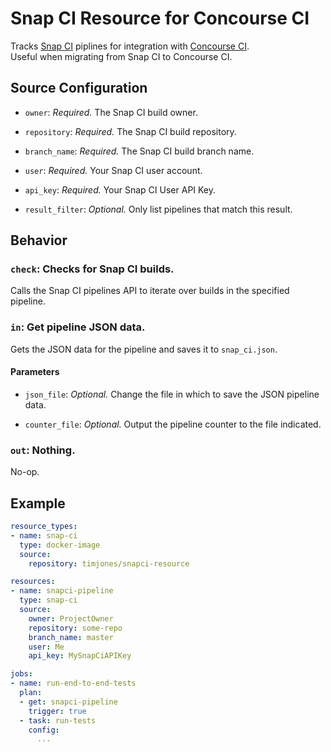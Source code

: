 # Snap CI Resource for Concourse CI

Tracks [Snap CI](https://snap-ci.com) piplines for integration with 
[Concourse CI](https://concourse.ci/).  
Useful when migrating from Snap CI to Concourse CI.

## Source Configuration

* `owner`: *Required.* The Snap CI build owner.

* `repository`: *Required.* The Snap CI build repository.

* `branch_name`: *Required.* The Snap CI build branch name.

* `user`: *Required.* Your Snap CI user account.

* `api_key`: *Required.* Your Snap CI User API Key.

* `result_filter`: *Optional.* Only list pipelines that match this result.

## Behavior

### `check`: Checks for Snap CI builds.

Calls the Snap CI pipelines API to iterate over builds in the specified 
pipeline.


### `in`: Get pipeline JSON data.

Gets the JSON data for the pipeline and saves it to `snap_ci.json`.

#### Parameters

* `json_file`: *Optional.* Change the file in which to save the JSON pipeline data.

* `counter_file`: *Optional.* Output the pipeline counter to the file indicated.

### `out`: Nothing.

No-op.


## Example

``` yaml
resource_types:
- name: snap-ci
  type: docker-image
  source:
    repository: timjones/snapci-resource

resources:
- name: snapci-pipeline
  type: snap-ci
  source:
    owner: ProjectOwner
    repository: some-repo
    branch_name: master
    user: Me
    api_key: MySnapCiAPIKey

jobs:
- name: run-end-to-end-tests
  plan:
  - get: snapci-pipeline
    trigger: true
  - task: run-tests
    config:
      ...
```
